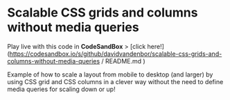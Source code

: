 # Scalable CSS grids and columns without media queries

Play live with this code in **CodeSandBox** > [click here!](https://codesandbox.io/s/github/davidvandenbor/scalable-css-grids-and-columns-without-media-queries
/
README.md
)

Example of how to scale a layout from mobile to desktop (and larger) by using CSS grid and CSS columns in a clever way without the need to define media queries for scaling down or up!
